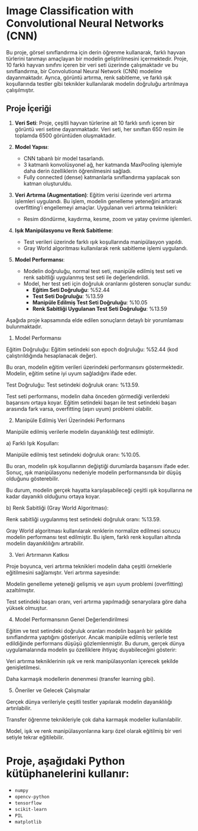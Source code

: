 # Image Classification with Convolutional Neural Networks (CNN)

Bu proje, görsel sınıflandırma için derin öğrenme kullanarak, farklı hayvan türlerini tanımayı amaçlayan bir modelin geliştirilmesini içermektedir. Proje, 10 farklı hayvan sınıfını içeren bir veri seti üzerinde çalışmaktadır ve bu sınıflandırma, bir Convolutional Neural Network (CNN) modeline dayanmaktadır. Ayrıca, görüntü artırma, renk sabitleme, ve farklı ışık koşullarında testler gibi teknikler kullanılarak modelin doğruluğu artırılmaya çalışılmıştır.

## Proje İçeriği

1. **Veri Seti**: Proje, çeşitli hayvan türlerine ait 10 farklı sınıfı içeren bir görüntü veri setine dayanmaktadır. Veri seti, her sınıftan 650 resim ile toplamda 6500 görüntüden oluşmaktadır.
   
2. **Model Yapısı**:
   - CNN tabanlı bir model tasarlandı.
   - 3 katmanlı konvolüsyonel ağ, her katmanda MaxPooling işlemiyle daha derin özelliklerin öğrenilmesini sağladı.
   - Fully connected (dense) katmanlarla sınıflandırma yapılacak son katman oluşturuldu.
   
3. **Veri Artırma (Augmentation)**: Eğitim verisi üzerinde veri artırma işlemleri uygulandı. Bu işlem, modelin genelleme yeteneğini artırarak overfitting'i engellemeyi amaçlar. Uygulanan veri artırma teknikleri:
   - Resim döndürme, kaydırma, kesme, zoom ve yatay çevirme işlemleri.
   
4. **Işık Manipülasyonu ve Renk Sabitleme**:
   - Test verileri üzerinde farklı ışık koşullarında manipülasyon yapıldı.
   - Gray World algoritması kullanılarak renk sabitleme işlemi uygulandı.

5. **Model Performansı**:
   - Modelin doğruluğu, normal test seti, manipüle edilmiş test seti ve renk sabitliği uygulanmış test seti ile değerlendirildi.
   - Model, her test seti için doğruluk oranlarını gösteren sonuçlar sundu:
     - **Eğitim Seti Doğruluğu**: %52.44
     - **Test Seti Doğruluğu**: %13.59
     - **Manipüle Edilmiş Test Seti Doğruluğu**: %10.05
     - **Renk Sabitliği Uygulanan Test Seti Doğruluğu**: %13.59                                                                                                                                                                                                   
                                                                                                                                                                                                                                                                  
 Aşağıda proje kapsamında elde edilen sonuçların detaylı bir yorumlaması bulunmaktadır.

1. Model Performansı

Eğitim Doğruluğu: Eğitim setindeki son epoch doğruluğu: %52.44 (kod çalıştırıldığında hesaplanacak değer).

Bu oran, modelin eğitim verileri üzerindeki performansını göstermektedir. Modelin, eğitim setine iyi uyum sağladığını ifade eder.

Test Doğruluğu: Test setindeki doğruluk oranı: %13.59.

Test seti performansı, modelin daha önceden görmediği verilerdeki başarısını ortaya koyar. Eğitim setindeki başarı ile test setindeki başarı arasında fark varsa, overfitting (aşırı uyum) problemi olabilir.

2. Manipüle Edilmiş Veri Üzerindeki Performans

Manipüle edilmiş verilerle modelin dayanıklılığı test edilmiştir.

a) Farklı Işık Koşulları:

Manipüle edilmiş test setindeki doğruluk oranı: %10.05.

Bu oran, modelin ışık koşullarının değiştiği durumlarda başarısını ifade eder. Sonuç, ışık manipülasyonu nedeniyle modelin performansında bir düşüş olduğunu gösterebilir.

Bu durum, modelin gerçek hayatta karşılaşabileceği çeşitli ışık koşullarına ne kadar dayanıklı olduğunu ortaya koyar.

b) Renk Sabitliği (Gray World Algoritması):

Renk sabitliği uygulanmış test setindeki doğruluk oranı: %13.59.                                                                                                                                                                                                 

Gray World algoritması kullanılarak renklerin normalize edilmesi sonucu modelin performansı test edilmiştir. Bu işlem, farklı renk koşulları altında modelin dayanıklılığını artırabilir.

3. Veri Artırmanın Katkısı

Proje boyunca, veri artırma teknikleri modelin daha çeşitli örneklerle eğitilmesini sağlamıştır. Veri artırma sayesinde:

Modelin genelleme yeteneği gelişmiş ve aşırı uyum problemi (overfitting) azaltılmıştır.

Test setindeki başarı oranı, veri artırma yapılmadığı senaryolara göre daha yüksek olmuştur.

4. Model Performansının Genel Değerlendirilmesi

Eğitim ve test setindeki doğruluk oranları modelin başarılı bir şekilde sınıflandırma yaptığını gösteriyor. Ancak manipüle edilmiş verilerle test edildiğinde performans düşüşü gözlemlenmiştir. Bu durum, gerçek dünya uygulamalarında modelin şu özelliklere ihtiyaç duyabileceğini gösterir:

Veri artırma tekniklerinin ışık ve renk manipülasyonları içerecek şekilde genişletilmesi.

Daha karmaşık modellerin denenmesi (transfer learning gibi).

5. Öneriler ve Gelecek Çalışmalar

Gerçek dünya verileriyle çeşitli testler yapılarak modelin dayanıklılığı artırılabilir.

Transfer öğrenme teknikleriyle çok daha karmaşık modeller kullanılabilir.

Model, işık ve renk manipülasyonlarına karşı özel olarak eğitilmiş bir veri setiyle tekrar eğitilebilir.

# Proje, aşağıdaki Python kütüphanelerini kullanır:
- `numpy`
- `opencv-python`
- `tensorflow`
- `scikit-learn`
- `PIL`
- `matplotlib`

